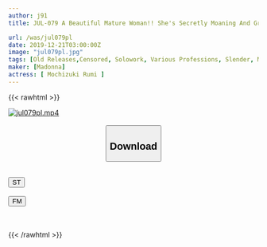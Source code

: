 ```yaml
---
author: j91
title: JUL-079 A Beautiful Mature Woman!! She's Secretly Moaning And Groaning With Pleasure!! If You Still Think You Can Love A Woman Like Me... A Lady Boss Gets Wet With Anticipation Of A Long Affair - A Flesh Fantasy Rendezvous - Rumi Mochizuki

url: /was/jul079pl
date: 2019-12-21T03:00:00Z
image: "jul079pl.jpg"
tags: [Old Releases,Censored, Solowork, Various Professions, Slender, Mature Woman, Tall, Digital Mosaic, Entertainer	]
maker: [Madonna]
actress: [ Mochizuki Rumi ]
---
```



{{< rawhtml >}}

<div class="video" data-videoid="YL0LdW3MdpS6VD">
    <a href="javascript:;">
        <img src="/was/jul079pl/jul079pl.jpg" width="WIDTH" height="HEIGHT" alt="jul079pl.mp4" loading="lazy">
    </a>
</div>

<script type="text/javascript" src="https://j91.asia/asset/on-demand-st.js"></script>

<br>
  <link rel="stylesheet" href="https://j91.asia/asset/bs5.css">
  
  <center>
  <button class="btn btn-primary" type="button" data-bs-toggle="collapse" data-bs-target=".multi-collapse" aria-expanded="false" aria-controls="multiCollapseExample1 multiCollapseExample2"><h2>Download</h2></button></center>
</p>
<div class="row">
  <div class="col">
    <div class="collapse multi-collapse" id="multiCollapseExample1">
      <div class="card card-body">
	      	      <br>
<div class="buttons">  
<a href="https://streamtape.to/v/YL0LdW3MdpS6VD" target="_blank"><button class="btn-hover color-3"><i class="fa fa-download"></i> ST</button></a></div>
    </div>
  </div>
</div>
  <div class="col">
    <div class="collapse multi-collapse" id="multiCollapseExample2">
      <div class="card card-body">
	      <br>
<div class="buttons">
    <a href="https://filemoon.sx/d/qyuwqhha0qwc" target="_blank"><button class="btn-hover color-8"><i class="fa fa-download"></i> FM</button></a></div>
<br><br>
      </div>
    </div>
  </div>
</div>

{{< /rawhtml >}}